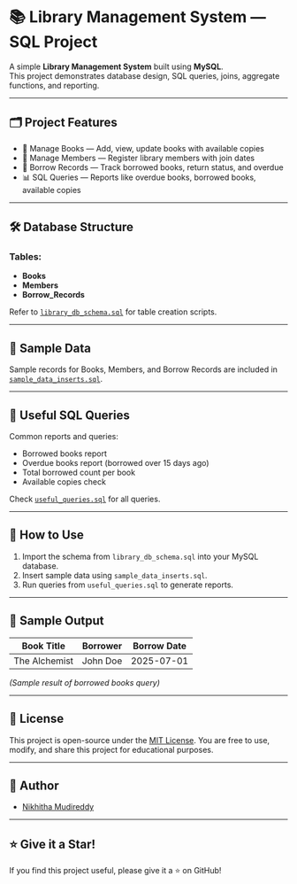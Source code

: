 # 📚 Library Management System — SQL Project

A simple **Library Management System** built using **MySQL**.  
This project demonstrates database design, SQL queries, joins, aggregate functions, and reporting.

---

## 🗂️ Project Features
- 📖 Manage Books — Add, view, update books with available copies  
- 👤 Manage Members — Register library members with join dates  
- 📑 Borrow Records — Track borrowed books, return status, and overdue  
- 📊 SQL Queries — Reports like overdue books, borrowed books, available copies  

---

## 🛠️ Database Structure

### Tables:
- **Books**  
- **Members**  
- **Borrow_Records**

Refer to [`library_db_schema.sql`](./library_db_schema.sql) for table creation scripts.

---

## 📝 Sample Data
Sample records for Books, Members, and Borrow Records are included in [`sample_data_inserts.sql`](./sample_data_inserts.sql).

---

## 🧐 Useful SQL Queries
Common reports and queries:
- Borrowed books report  
- Overdue books report (borrowed over 15 days ago)  
- Total borrowed count per book  
- Available copies check  

Check [`useful_queries.sql`](./useful_queries.sql) for all queries.

---

## 🚀 How to Use

1. Import the schema from `library_db_schema.sql` into your MySQL database.
2. Insert sample data using `sample_data_inserts.sql`.
3. Run queries from `useful_queries.sql` to generate reports.

---

## 📸 Sample Output

| Book Title      | Borrower  | Borrow Date |
|-----------------|------------|-------------|
| The Alchemist  | John Doe  | 2025-07-01 |

*(Sample result of borrowed books query)*

---

## 📃 License
This project is open-source under the [MIT License](./LICENSE).
You are free to use, modify, and share this project for educational purposes.

---

## 📝 Author
- [Nikhitha Mudireddy](https://github.com/nikhithamudireddy)

---

## ⭐ Give it a Star!
If you find this project useful, please give it a ⭐ on GitHub!

